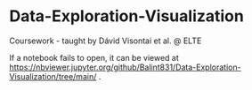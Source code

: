 # Data-Exploration-Visualization
Coursework - taught by Dávid Visontai et al. @ ELTE



If a notebook fails to open, it can be viewed at https://nbviewer.jupyter.org/github/Balint831/Data-Exploration-Visualization/tree/main/ .
